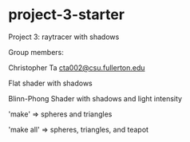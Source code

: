 # project-3-starter
Project 3: raytracer with shadows

Group members:

Christopher Ta cta002@csu.fullerton.edu

Flat shader with shadows

Blinn-Phong Shader with shadows and light intensity

'make' => spheres and triangles

'make all' => spheres, triangles, and teapot
